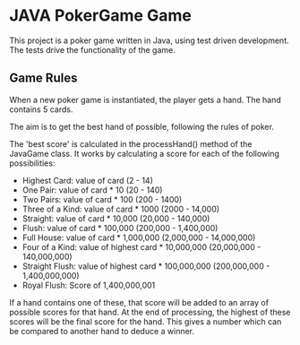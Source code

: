 # JAVA PokerGame Game

This project is a poker game written in Java, using test driven development.
The tests drive the functionality of the game.

## Game Rules

When a new poker game is instantiated, the player gets a hand.
The hand contains 5 cards.

The aim is to get the best hand of possible, following the rules of poker.

The 'best score' is calculated in the processHand() method of the JavaGame class. It works by calculating a score for each of the following possibilities:

- Highest Card: value of card (2 - 14)
- One Pair: value of card * 10 (20 - 140)
- Two Pairs: value of card * 100 (200 - 1400)
- Three of a Kind: value of card * 1000 (2000 - 14,000)
- Straight: value of card * 10,000 (20,000 - 140,000)
- Flush: value of card * 100,000 (200,000 - 1,400,000)
- Full House: value of card * 1,000,000 (2,000,000 - 14,000,000)
- Four of a Kind: value of highest card * 10,000,000 (20,000,000 - 140,000,000)
- Straight Flush: value of highest card * 100,000,000 (200,000,000 - 1,400,000,000)
- Royal Flush: Score of 1,400,000,001

If a hand contains one of these, that score will be added to an array of possible scores for that hand.
At the end of processing, the highest of these scores will be the final score for the hand.
This gives a number which can be compared to another hand to deduce a winner.